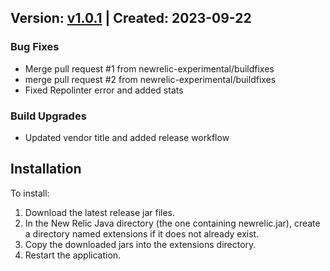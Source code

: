 ## Version: [v1.0.1](https://github.com/newrelic-experimental/newrelic-java-voltdb/releases/tag/v1.0.1) | Created: 2023-09-22
### Bug Fixes

- Merge pull request #1 from newrelic-experimental/buildfixes
- merge pull request #2 from newrelic-experimental/buildfixes
- Fixed Repolinter error and added stats


### Build Upgrades
- Updated vendor title and added release workflow





## Installation

To install:

1. Download the latest release jar files.
2. In the New Relic Java directory (the one containing newrelic.jar), create a directory named extensions if it does not already exist.
3. Copy the downloaded jars into the extensions directory.
4. Restart the application.   

